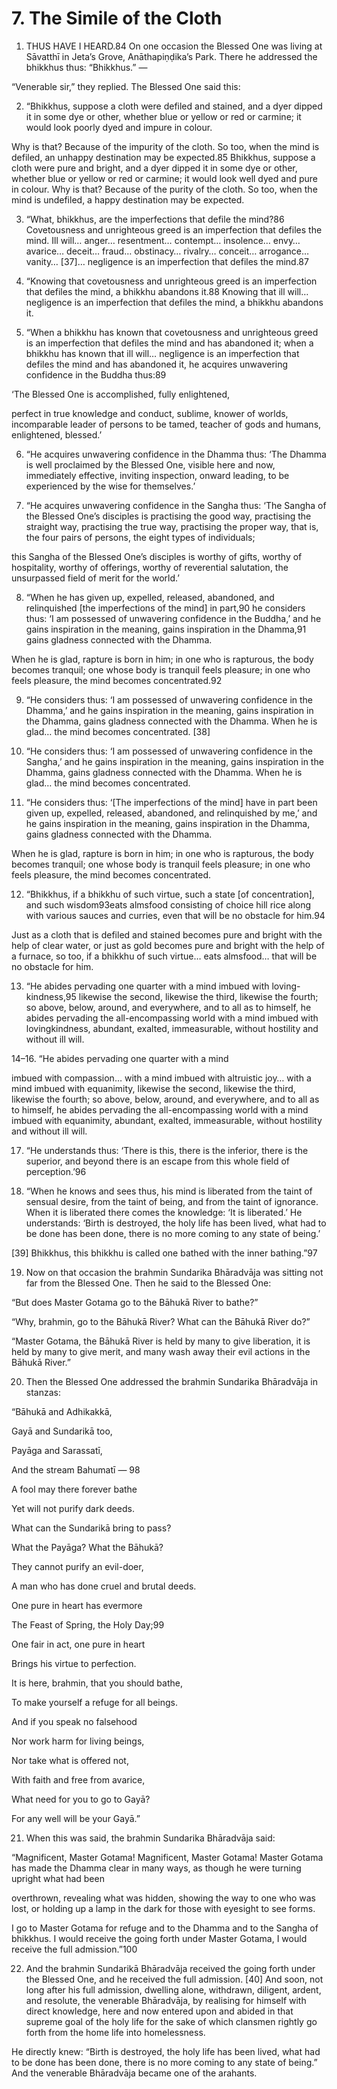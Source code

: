 # 7. The Simile of the Cloth

1. THUS HAVE I HEARD.84 On one occasion the Blessed
One was living at Sāvatthī in Jeta’s Grove, Anāthapiṇḍika’s
Park. There he addressed the bhikkhus thus: “Bhikkhus.” —


“Venerable sir,” they replied. The Blessed One said this:

2. “Bhikkhus, suppose a cloth were defiled and stained,
and a dyer dipped it in some dye or other, whether blue or
yellow or red or carmine; it would look poorly dyed and impure
in colour.

Why is that? Because of the impurity of the cloth. So too,
when the mind is defiled, an unhappy destination may be
expected.85 Bhikkhus, suppose a cloth were pure and bright,
and a dyer dipped it in some dye or other, whether blue or
yellow or red or carmine; it would look well dyed and pure
in colour. Why is that? Because of the purity of the cloth. So
too, when the mind is undefiled, a happy destination may be
expected.

3. “What, bhikkhus, are the imperfections that defile
the mind?86 Covetousness and unrighteous greed is
an imperfection that defiles the mind. Ill will… anger…
resentment… contempt… insolence… envy… avarice…
deceit… fraud… obstinacy… rivalry… conceit… arrogance…
vanity… [37]… negligence is an imperfection that defiles the
mind.87

4. “Knowing that covetousness and unrighteous greed is
an imperfection that defiles the mind, a bhikkhu abandons
it.88 Knowing that ill will… negligence is an imperfection that
defiles the mind, a bhikkhu abandons it.

5. “When a bhikkhu has known that covetousness and
unrighteous greed is an imperfection that defiles the mind and
has abandoned it; when a bhikkhu has known that ill will…
negligence is an imperfection that defiles the mind and has
abandoned it, he acquires unwavering confidence in the
Buddha thus:89

‘The Blessed One is accomplished, fully enlightened,


perfect in true knowledge and conduct, sublime, knower of
worlds, incomparable leader of persons to be tamed, teacher
of gods and humans, enlightened, blessed.’

6. “He acquires unwavering confidence in the Dhamma
thus: ‘The Dhamma is well proclaimed by the Blessed One,
visible here and now, immediately effective, inviting inspection,
onward leading, to be experienced by the wise for themselves.’

7. “He acquires unwavering confidence in the Sangha thus:
‘The Sangha of the Blessed One’s disciples is practising the
good way, practising the straight way, practising the true way,
practising the proper way, that is, the four pairs of persons, the
eight types of individuals;

this Sangha of the Blessed One’s disciples is worthy
of gifts, worthy of hospitality, worthy of offerings, worthy of
reverential salutation, the unsurpassed field of merit for the
world.’

8. “When he has given up, expelled, released, abandoned,
and relinquished [the imperfections of the mind] in part,90 he
considers thus: ‘I am possessed of unwavering confidence in
the Buddha,’ and he gains inspiration in the meaning, gains
inspiration in the Dhamma,91 gains gladness connected with
the Dhamma.

When he is glad, rapture is born in him; in one who is
rapturous, the body becomes tranquil; one whose body is
tranquil feels pleasure; in one who feels pleasure, the mind
becomes concentrated.92

9. “He considers thus: ‘I am possessed of unwavering
confidence in the Dhamma,’ and he gains inspiration in the
meaning, gains inspiration in the Dhamma, gains gladness
connected with the Dhamma. When he is glad… the mind
becomes concentrated. [38]


10. “He considers thus: ‘I am possessed of unwavering
confidence in the Sangha,’ and he gains inspiration in the
meaning, gains inspiration in the Dhamma, gains gladness
connected with the Dhamma. When he is glad… the mind
becomes concentrated.

11. “He considers thus: ‘[The imperfections of the mind]
have in part been given up, expelled, released, abandoned,
and relinquished by me,’ and he gains inspiration in the
meaning, gains inspiration in the Dhamma, gains gladness
connected with the Dhamma.

When he is glad, rapture is born in him; in one who is
rapturous, the body becomes tranquil; one whose body is
tranquil feels pleasure; in one who feels pleasure, the mind
becomes concentrated.

12. “Bhikkhus, if a bhikkhu of such virtue, such a state [of
concentration], and such wisdom93eats almsfood consisting
of choice hill rice along with various sauces and curries, even
that will be no obstacle for him.94

Just as a cloth that is defiled and stained becomes pure
and bright with the help of clear water, or just as gold becomes
pure and bright with the help of a furnace, so too, if a bhikkhu
of such virtue… eats almsfood… that will be no obstacle for
him.

13. “He abides pervading one quarter with a mind imbued
with loving-kindness,95 likewise the second, likewise the
third, likewise the fourth; so above, below, around, and
everywhere, and to all as to himself, he abides pervading
the all-encompassing world with a mind imbued with lovingkindness, abundant, exalted, immeasurable, without hostility
and without ill will.

14–16. “He abides pervading one quarter with a mind


imbued with compassion… with a mind imbued with altruistic
joy… with a mind imbued with equanimity, likewise the
second, likewise the third, likewise the fourth; so above, below,
around, and everywhere, and to all as to himself, he abides
pervading the all-encompassing world with a mind imbued
with equanimity, abundant, exalted, immeasurable, without
hostility and without ill will.

17. “He understands thus: ‘There is this, there is the
inferior, there is the superior, and beyond there is an escape
from this whole field of perception.’96

18. “When he knows and sees thus, his mind is liberated
from the taint of sensual desire, from the taint of being, and
from the taint of ignorance. When it is liberated there comes
the knowledge: ‘It is liberated.’ He understands: ‘Birth is
destroyed, the holy life has been lived, what had to be done
has been done, there is no more coming to any state of being.’

[39] Bhikkhus, this bhikkhu is called one bathed with the inner
bathing.”97

19. Now on that occasion the brahmin Sundarika
Bhāradvāja was sitting not far from the Blessed One. Then he
said to the Blessed One:

“But does Master Gotama go to the Bāhukā River to
bathe?”

“Why, brahmin, go to the Bāhukā River? What can the
Bāhukā River do?”

“Master Gotama, the Bāhukā River is held by many to give
liberation, it is held by many to give merit, and many wash
away their evil actions in the Bāhukā River.”

20. Then the Blessed One addressed the brahmin
Sundarika Bhāradvāja in stanzas:

“Bāhukā and Adhikakkā,


Gayā and Sundarikā too,

Payāga and Sarassatī,

And the stream Bahumatī — 98

A fool may there forever bathe

Yet will not purify dark deeds.

What can the Sundarikā bring to pass?

What the Payāga? What the Bāhukā?

They cannot purify an evil-doer,

A man who has done cruel and brutal deeds.

One pure in heart has evermore

The Feast of Spring, the Holy Day;99

One fair in act, one pure in heart

Brings his virtue to perfection.

It is here, brahmin, that you should bathe,

To make yourself a refuge for all beings.

And if you speak no falsehood

Nor work harm for living beings,

Nor take what is offered not,

With faith and free from avarice,

What need for you to go to Gayā?

For any well will be your Gayā.”

21. When this was said, the brahmin Sundarika Bhāradvāja
said:

“Magnificent, Master Gotama! Magnificent, Master
Gotama! Master Gotama has made the Dhamma clear in
many ways, as though he were turning upright what had been


overthrown, revealing what was hidden, showing the way to
one who was lost, or holding up a lamp in the dark for those
with eyesight to see forms.

I go to Master Gotama for refuge and to the Dhamma and
to the Sangha of bhikkhus. I would receive the going forth
under Master Gotama, I would receive the full admission.”100

22. And the brahmin Sundarikā Bhāradvāja received the
going forth under the Blessed One, and he received the full
admission. [40] And soon, not long after his full admission,
dwelling alone, withdrawn, diligent, ardent, and resolute, the
venerable Bhāradvāja, by realising for himself with direct
knowledge, here and now entered upon and abided in that
supreme goal of the holy life for the sake of which clansmen
rightly go forth from the home life into homelessness.

He directly knew: “Birth is destroyed, the holy life has been
lived, what had to be done has been done, there is no more
coming to any state of being.” And the venerable Bhāradvāja
became one of the arahants.
